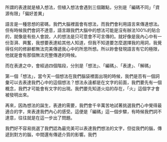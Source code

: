 所謂的表達就是植入想法，但植入想法會遇到三個難點，分別是「編碼不同」「資源有限」「偏好差異」

語言是一種思想的密碼，我們大腦裡面會有想法，而我們會利用語言來傳達想法。但有時候我們會詞不達意，語言跟我們大腦中的想法可能是沒有辦法100%的貼合的，就像是有些人會說，人的想法是只可意會不可言傳的。就好像是我內心中有一份澎湃、興奮，我想要表達給其他人知道，但我不知道要怎麼選擇我的用詞，我覺得任何的修辭都無法完美傳遞我心中的所思所想。所以妳會發現語言有它的極限，他就是會有那個無法完整傳達的時候。

而在表達之中，會經過四個階段，分別是「想法」、「編碼」、「表達」、「解碼」

第一個「想法」，當今天一個想法在我們腦袋裡面出現的時候，我們是否有一個詞彙可以去表達我們心中的這個想法？想法永遠都是在文字的前面，我們要先有一個概念，我們才可能會有文字的出現。我們要先知道火焰的存在，「火」這個字才會被發明出來。

再來，因為想法的誕生，表達的需要，我們會千辛萬苦地試著挑選我們心中覺得最適合的字，來表達我們內心的感受。這便是「編碼」這一個步驟，有時候我們詞不達意，往往就是在這一步出了問題。

我們好不容易挑選了我們認為最完美可以表達我們想法的文字，但從我們的腦，傳遞到對方的腦，中間還有傳遞介質的影響。我們